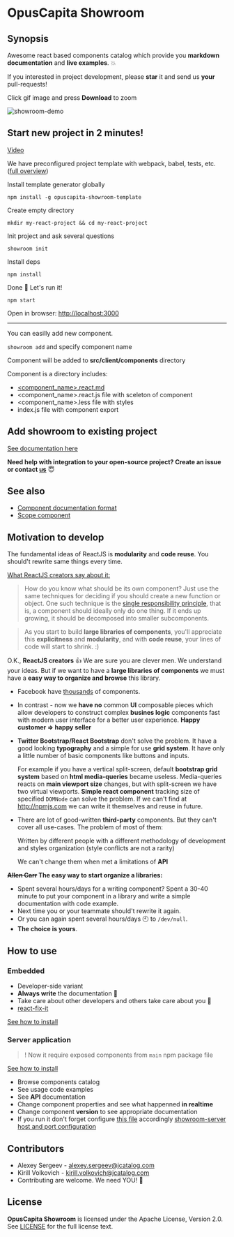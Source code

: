 # OpusCapita Showroom

## Synopsis

Awesome react based components catalog which provide you **markdown documentation** and **live examples**. :boom: 

If you interested in project development, please **star** it and send us **your** pull-requests!

Click gif image and press **Download** to zoom

![showroom-demo](https://github.com/OpusCapitaBES/js-react-showroom-client/blob/b955ed1ef738cfb9988fe6a5616d2356facef4d2/docs/demo.gif)

## Start new project in 2 minutes!

[Video](https://asciinema.org/a/03tnfqmrb6v2ywofq9u27lkh9)

We have preconfigured project template with  webpack, babel, tests, etc. ([full overview](./showroom-template/README.md))

Install template generator globally

```
npm install -g opuscapita-showroom-template
```

Create empty directory

```
mkdir my-react-project && cd my-react-project
```

Init project and ask several questions

```
showroom init
```

Install deps

```
npm install
```

Done :star2: Let's run it!

```
npm start
```

Open in browser: [http://localhost:3000](http://localhost:3000)

---

You can easilly add new component.

```showroom add``` and specify component name

Component will be added to **src/client/components** directory

Component is a directory includes:

* [<component_name>.react.md](./docs/example.react.md)
* <component_name>.react.js file with sceleton of component
* <component_name>.less file with styles
* index.js file with component export

## Add showroom to existing project

[See documentation here](./docs/embedded.md)

**Need help with integration to your open-source project? Create an issue or contact [us](https://github.com/OpusCapitaBES/js-react-showroom-client#contributors)** :innocent:

## See also

* [Component documentation format](./docs/example.react.md)
* [Scope component](./docs/scope-component.md)

## Motivation to develop

The fundamental ideas of ReactJS is **modularity** and **code reuse**.
You should't rewrite same things every time.

[What ReactJS creators say about it:](https://facebook.github.io/react/docs/thinking-in-react.html)

> How do you know what should be its own component? Just use the same techniques for deciding if you should create a new function or object. One such technique is the [single responsibility principle](https://en.wikipedia.org/wiki/Single_responsibility_principle), that is, a component should ideally only do one thing. If it ends up growing, it should be decomposed into smaller subcomponents.

> As you start to build **large libraries of components**, you'll appreciate this **explicitness** and **modularity**, and with **code reuse**, your lines of code will start to shrink. :)

O.K., **ReactJS creators** :+1: We are sure you are clever men.
We understand your ideas.
But if we want to have a **large libraries of components** we must have a **easy way to organize and browse** this library.

* Facebook have [thousands](https://facebook.github.io/react/docs/composition-vs-inheritance.html#so-what-about-inheritance)  of components.

* In contrast - now we **have no** common **UI** composable pieces which allow developers to construct complex **busines logic** components fast with modern user interface for a better user experience. **Happy customer => happy seller**

* **Twitter Bootstrap/React Bootstrap** don't solve the problem. It have a good looking **typography** and a simple for use **grid system**. It have only a little number of basic components like buttons and inputs.

  For example if you have a vertical split-screen, default **bootstrap grid system** based on **html media-queries** became useless.     Media-queries reacts on **main viewport size** changes, but with split-screen we have two virtual viewports. **Simple react component** tracking size of specified `DOMNode` can solve the problem. If we can't find at http://npmjs.com we can write it themselves and reuse in future.
  
* There are lot of good-written **third-party** components. But they can't cover all use-cases. The problem of most of them:

  Written by different people with a different methodology of development and styles organization (style conflicts are not a rarity)
  
  We can't change them when met a limitations of **API**

**~~Allen Carr~~ The easy way to start organize a libraries:**

* Spent several hours/days for a writing component? Spent a 30-40 minute to put your component in a library and write a simple documentation with code example.
* Next time you or your teammate should't rewrite it again.
* Or you can again spent several hours/days :clock10: to `/dev/null`. 
* **The choice is yours**.

## How to use

### Embedded

* Developer-side variant
* **Always write** the documentation :pencil:
* Take care about other developers and others take care about you :tophat:
* [react-fix-it](https://github.com/MicheleBertoli/react-fix-it)

[See how to install](./docs/embedded.md)

### Server application

> ! Now it require exposed components from `main` npm package file 

[See how to install](https://github.com/OpusCapitaBES/js-node-showroom-server)

* Browse components catalog
* See usage code examples
* See **API** documentation
* Change component properties and see what happenned **in realtime**
* Change component **version** to see appropriate documentation
* If you run it don't forget configure [this file](https://github.com/OpusCapitaBES/js-react-showroom-client/blob/master/serverConfig.js) accordingly [showroom-server host and port configuration](https://github.com/OpusCapitaBES/js-node-showroom-server/blob/master/README.md#what-this-goal-do)

## Contributors

* Alexey Sergeev - [alexey.sergeev@jcatalog.com](alexey.sergeev@jcatalog.com)
* Kirill Volkovich - [kirill.volkovich@jcatalog.com](kirill.volkovich@jcatalog.com)
* Contributing are welcome. We need YOU! :metal:

## License

**OpusCapita Showroom** is licensed under the Apache License, Version 2.0. See [LICENSE](./LICENSE) for the full license text.

